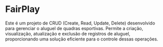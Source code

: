 # FairPlay
Este é um projeto de CRUD (Create, Read, Update, Delete) desenvolvido para gerenciar o aluguel de quadras esportivas. Permite a criação, visualização, atualização e exclusão de registros de aluguel, proporcionando uma solução eficiente para o controle dessas operações.
